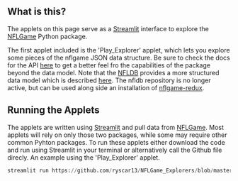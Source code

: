 ## What is this?
The applets on this page serve as a [Streamlit](https://www.streamlit.io/) interface to explore the [NFLGame](https://github.com/derek-adair/nflgame) Python package.

The first applet included is the 'Play_Explorer' applet, which lets you explore some pieces of the nflgame JSON data structure. Be sure to check the docs for the API [here](http://nflgame.derekadair.com/) to get a better feel fro the capabilities of the package beyond the data model.  Note that the [NFLDB](https://github.com/BurntSushi/nfldb) provides a more structured data model which is described [here](https://github.com/BurntSushi/nfldb/wiki/The-data-model). The nfldb repository is no longer active, but can be used along side an installation of [nflgame-redux](https://pypi.org/project/nflgame-redux/).

## Running the Applets
The applets are written using [Streamlit](https://www.streamlit.io/) and pull data from [NFLGame](https://github.com/derek-adair/nflgame). Most applets will rely on only those two packages, while some may require other common Pyhton packages. To run these applets either download the code and run using Streamlit in your terminal or alternatively call the Github file direcly. An example using the 'Play_Explorer' applet.
```python
streamlit run https://github.com/ryscar13/NFLGame_Explorers/blob/master/Play_Explorer.py
```